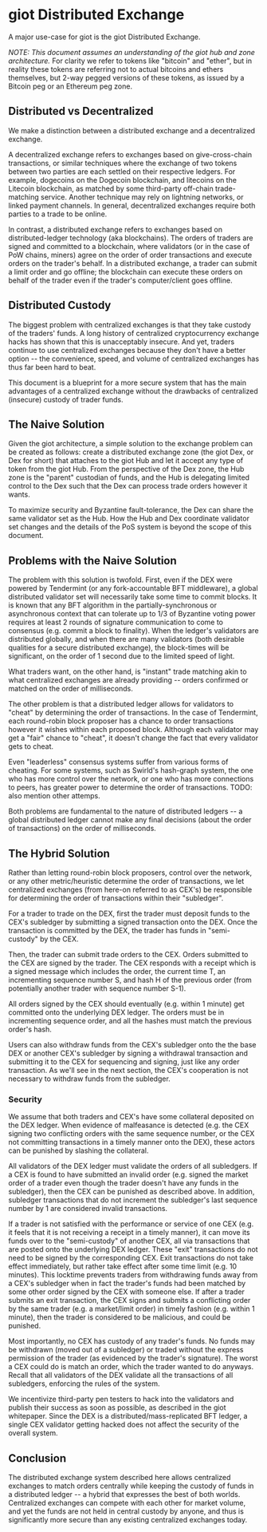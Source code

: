 # giot Distributed Exchange

A major use-case for giot is the giot Distributed Exchange.

_NOTE: This document assumes an understanding of the giot hub and zone
architecture._ For clarity we refer to tokens like "bitcoin" and "ether", but
in reality these tokens are referring not to actual bitcoins and ethers
themselves, but 2-way pegged versions of these tokens, as issued by a Bitcoin
peg or an Ethereum peg zone.

## Distributed vs Decentralized

We make a distinction between a distributed exchange and a decentralized
exchange.

A decentralized exchange refers to exchanges based on give-cross-chain
transactions, or similar techniques where the exchange of two tokens between
two parties are each settled on their respective ledgers.  For example,
dogecoins on the Dogecoin blockchain, and litecoins on the Litecoin blockchain,
as matched by some third-party off-chain trade-matching service.  Another
technique may rely on lightning networks, or linked payment channels.  In
general, decentralized exchanges require both parties to a trade to be online.

In contrast, a distributed exchange refers to exchanges based on
distributed-ledger technology (aka blockchains).  The orders of traders are
signed and committed to a blockchain, where validators (or in the case of PoW
chains, miners) agree on the order of order transactions and execute orders on
the trader's behalf.  In a distributed exchange, a trader can submit a limit
order and go offline; the blockchain can execute these orders on behalf of the
trader even if the trader's computer/client goes offline.

## Distributed Custody

The biggest problem with centralized exchanges is that they take custody of the
traders' funds.  A long history of centralized cryptocurrency exchange hacks
has shown that this is unacceptably insecure.  And yet, traders continue to use
centralized exchanges because they don't have a better option -- the
convenience, speed, and volume of centralized exchanges has thus far been hard
to beat.

This document is a blueprint for a more secure system that has the main
advantages of a centralized exchange without the drawbacks of centralized
(insecure) custody of trader funds.

## The Naive Solution

Given the giot architecture, a simple solution to the exchange problem can be
created as follows: create a distributed exchange zone (the giot Dex, or Dex
for short) that attaches to the giot Hub and let it accept any type of token
from the giot Hub.  From the perspective of the Dex zone, the Hub zone is the
"parent" custodian of funds, and the Hub is delegating limited control to the
Dex such that the Dex can process trade orders however it wants.

To maximize security and Byzantine fault-tolerance, the Dex can share the same
validator set as the Hub.  How the Hub and Dex coordinate validator set changes
and the details of the PoS system is beyond the scope of this document.

## Problems with the Naive Solution

The problem with this solution is twofold.  First, even if the DEX were powered
by Tendermint (or any fork-accountable BFT middleware), a global distributed
validator set will necessarily take some time to commit blocks.  It is known
that any BFT algorithm in the partially-synchronous or asynchronous context
that can tolerate up to 1/3 of Byzantine voting power requires at least 2
rounds of signature communication to come to consensus (e.g. commit a block to
finality). When the ledger's validators are distributed globally, and when
there are many validators (both desirable qualities for a secure distributed
exchange), the block-times will be significant, on the order of 1 second due to
the limited speed of light.

What traders want, on the other hand, is "instant" trade matching akin to what
centralized exchanges are already providing -- orders confirmed or matched on
the order of milliseconds.

The other problem is that a distributed ledger allows for validators to "cheat"
by determining the order of transactions.  In the case of Tendermint, each
round-robin block proposer has a chance to order transactions however it wishes
within each proposed block.  Although each validator may get a "fair"
chance to "cheat", it doesn't change the fact that every validator gets to
cheat.

Even "leaderless" consensus systems suffer from various forms of cheating.  For
some systems, such as Swirld's hash-graph system, the one who has more control
over the network, or one who has more connections to peers, has greater power
to determine the order of transactions.  TODO: also mention other attemps.

Both problems are fundamental to the nature of distributed ledgers -- a global
distributed ledger cannot make any final decisions (about the order of
transactions) on the order of milliseconds.

## The Hybrid Solution

Rather than letting round-robin block proposers, control over the network, or
any other metric/heuristic determine the order of transactions, we let
centralized exchanges (from here-on referred to as CEX's) be responsible for
determining the order of transactions within their "subledger".

For a trader to trade on the DEX, first the trader must deposit funds to the
CEX's subledger by submitting a signed transaction onto the DEX.  Once the
transaction is committed by the DEX, the trader has funds in "semi-custody" by
the CEX.

Then, the trader can submit trade orders to the CEX.  Orders submitted to the
CEX are signed by the trader.  The CEX responds with a receipt which is a
signed message which includes the order, the current time T, an incrementing
sequence number S, and hash H of the previous order (from potentially another
trader with sequence number S-1).

All orders signed by the CEX should eventually (e.g. within 1 minute) get
committed onto the underlying DEX ledger.  The orders must be in incrementing
sequence order, and all the hashes must match the previous order's hash.

Users can also withdraw funds from the CEX's subledger onto the the base DEX or
another CEX's subledger by signing a withdrawal transaction and submitting it
to the CEX for sequencing and signing, just like any order transaction.  As
we'll see in the next section, the CEX's cooperation is not necessary to
withdraw funds from the subledger.

### Security

We assume that both traders and CEX's have some collateral deposited on the DEX
ledger.  When evidence of malfeasance is detected (e.g. the CEX signing two
conflicting orders with the same sequence number, or the CEX not committing
transactions in a timely manner onto the DEX), these actors can be punished by
slashing the collateral.

All validators of the DEX ledger must validate the orders of all subledgers. If
a CEX is found to have submitted an invalid order (e.g. signed the market order
of a trader even though the trader doesn't have any funds in the subledger),
then the CEX can be punished as described above.  In addition, subledger
transactions that do not increment the subledger's last sequence number by 1
are considered invalid transactions.

If a trader is not satisfied with the performance or service of one CEX
 (e.g. it feels that it is not receiving a receipt in a timely manner),
it can move its funds over to the "semi-custody" of another CEX, all via
transactions that are posted onto the underlying DEX ledger.  These "exit"
transactions do not need to be signed by the corresponding CEX.  Exit
transactions do not take effect immediately, but rather take effect after some
time limit (e.g. 10 minutes).  This locktime prevents traders from withdrawing
funds away from a CEX's subledger when in fact the trader's funds had been
matched by some other order signed by the CEX with someone else.  If after a
trader submits an exit transaction, the CEX signs and submits a conflicting
order by the same trader (e.g. a market/limit order) in timely fashion (e.g.
within 1 minute), then the trader is considered to be malicious, and could be
punished.

Most importantly, no CEX has custody of any trader's funds.  No funds may be
withdrawn (moved out of a subledger) or traded without the express permission
of the trader (as evidenced by the trader's signature). The worst a CEX could do
is match an order, which the trader wanted to do anyways.
Recall that all validators of the DEX validate all the
transactions of all subledgers, enforcing the rules of the system.

We incentivize third-party pen testers to hack into the validators and publish
their success as soon as possible, as described in the giot whitepaper.
Since the DEX is a distributed/mass-replicated BFT ledger, a single CEX
validator getting hacked does not affect the security of the overall system.

## Conclusion

The distributed exchange system described here allows centralized exchanges to
match orders centrally while keeping the custody of funds in a distributed
ledger -- a hybrid that expresses the best of both worlds.  Centralized
exchanges can compete with each other for market volume, and yet the funds are
not held in central custody by anyone, and thus is significantly more secure
than any existing centralized exchanges today.
